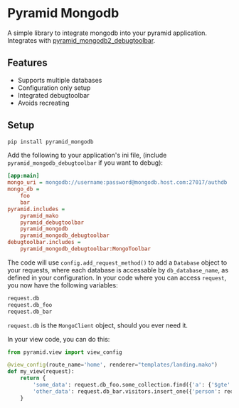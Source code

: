 Pyramid Mongodb
===============

A simple library to integrate mongodb into your pyramid application. Integrates with [pyramid_mongodb2_debugtoolbar](https://pypi.org/project/pyramid_mongodb2_debugtoolbar/).

Features
--------

* Supports multiple databases
* Configuration only setup
* Integrated debugtoolbar
* Avoids recreating 

Setup
-----
```bash
pip install pyramid_mongodb 
```

Add the following to your application's ini file, (include `pyramid_mongodb_debugtoolbar` if you want to debug):

```ini
[app:main]
mongo_uri = mongodb://username:password@mongodb.host.com:27017/authdb
mongo_db = 
    foo
    bar
pyramid.includes =
    pyramid_mako    
    pyramid_debugtoolbar
    pyramid_mongodb
    pyramid_mongodb_debugtoolbar
debugtoolbar.includes =
    pyramid_mongodb_debugtoolbar:MongoToolbar
```
The code will use `config.add_request_method()` to add a `Database` object to your requests, where each database is accessable by `db_database_name`, as defined in your configuration. 
In your code where you can access `request`, you now have the following variables:

```python
request.db
request.db_foo
request.db_bar
```
`request.db` is the `MongoClient` object, should you ever need it.

In your view code, you can do this:

```python
from pyramid.view import view_config

@view_config(route_name='home', renderer="templates/landing.mako")
def my_view(request):
    return {
        'some_data': request.db_foo.some_collection.find({'a': {'$gte': 5}}, {'_id': False}),
        'other_data': request.db_bar.visitors.insert_one({'person': request.remote_addr}),
    }
```